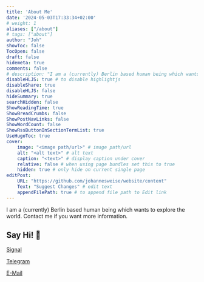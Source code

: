 ```yaml
---
title: 'About Me'
date: '2024-05-03T17:33:34+02:00'
# weight: 1
aliases: ["/about"]
# tags: ["about"]
author: "Joh"
showToc: false
TocOpen: false
draft: false
hidemeta: true
comments: false
# description: "I am a (currently) Berlin based human being which wants to explore the world. Contact me if you want more information."
disableHLJS: true # to disable highlightjs
disableShare: true
disableHLJS: false
hideSummary: true
searchHidden: false
ShowReadingTime: true
ShowBreadCrumbs: false
ShowPostNavLinks: false
ShowWordCount: false
ShowRssButtonInSectionTermList: true
UseHugoToc: true
cover:
    image: "<image path/url>" # image path/url
    alt: "<alt text>" # alt text
    caption: "<text>" # display caption under cover
    relative: false # when using page bundles set this to true
    hidden: true # only hide on current single page
editPost:
    URL: "https://github.com/johannesweise/website/content"
    Text: "Suggest Changes" # edit text
    appendFilePath: true # to append file path to Edit link
---
```

I am a (currently) Berlin based human being which wants to explore the world. Contact me if you want more information.
## Say Hi! &#128075;
[Signal](https://signal.me/#eu/CVNx3S-ehZz1vrq0OeFXNdqd7R5VYHMTELdTRp5aI3TeaBCkXkZJZIUxvvYVSy0V)

[Telegram](https://t.me/wj0_15_7h15)

[E-Mail](mailto:joh@jweise.de)